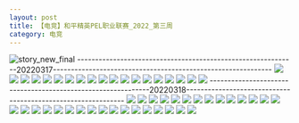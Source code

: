 ```yaml
---
layout: post
title: 【电竞】和平精英PEL职业联赛_2022_第三周
category: 电竞
---
```

![story_new_final](http://r8s97vm6g.hd-bkt.clouddn.com/img/story_new_final_0317.png)
-------------------------------------------------------------20220317-------------------------------------------------------------
![](http://r8s97vm6g.hd-bkt.clouddn.com/img/pel-0317-1.png)
![](http://r8s97vm6g.hd-bkt.clouddn.com/img/pel-0317-2.png)
![](http://r8s97vm6g.hd-bkt.clouddn.com/img/pel-0317-3.png)
![](http://r8s97vm6g.hd-bkt.clouddn.com/img/pel-0317-4.png)
![](http://r8s97vm6g.hd-bkt.clouddn.com/img/pel-0317-5.png)
![](http://r8s97vm6g.hd-bkt.clouddn.com/img/pel-0317-6.png)
![](http://r8s97vm6g.hd-bkt.clouddn.com/img/pel-0317-7.png)
![](http://r8s97vm6g.hd-bkt.clouddn.com/img/pel-0317-8.png)
![](http://r8s97vm6g.hd-bkt.clouddn.com/img/pel-0317-9.png)
![](http://r8s97vm6g.hd-bkt.clouddn.com/img/pel-0317-10.png)
![](http://r8s97vm6g.hd-bkt.clouddn.com/img/pel-0317-11.png)
![](http://r8s97vm6g.hd-bkt.clouddn.com/img/pel-0317-12.png)
![](http://r8s97vm6g.hd-bkt.clouddn.com/img/pel-0317-13.png)
![](http://r8s97vm6g.hd-bkt.clouddn.com/img/pel-0317-14.png)
![](http://r8s97vm6g.hd-bkt.clouddn.com/img/pel-0317-15.png)
![](http://r8s97vm6g.hd-bkt.clouddn.com/img/pel-0317-16.png)
![](http://r8s97vm6g.hd-bkt.clouddn.com/img/pel-0317-17.png)
![](http://r8s97vm6g.hd-bkt.clouddn.com/img/pel-0317-18.png)
![](http://r8s97vm6g.hd-bkt.clouddn.com/img/pel-0317-19.png)
-------------------------------------------------------------20220318-------------------------------------------------------------
![](http://r8s97vm6g.hd-bkt.clouddn.com/img/pel-0318-new-1.png)
![](http://r8s97vm6g.hd-bkt.clouddn.com/img/pel-0318-new-2.png)
![](http://r8s97vm6g.hd-bkt.clouddn.com/img/pel-0318-new-3.png)
![](http://r8s97vm6g.hd-bkt.clouddn.com/img/pel-0318-new-4.png)
![](http://r8s97vm6g.hd-bkt.clouddn.com/img/pel-0318-new-5.png)
![](http://r8s97vm6g.hd-bkt.clouddn.com/img/pel-0318-new-6.png)
![](http://r8s97vm6g.hd-bkt.clouddn.com/img/pel-0318-new-7.png)
![](http://r8s97vm6g.hd-bkt.clouddn.com/img/pel-0318-new-8.png)
![](http://r8s97vm6g.hd-bkt.clouddn.com/img/pel-0318-new-9.png)
![](http://r8s97vm6g.hd-bkt.clouddn.com/img/pel-0318-new-10.png)
![](http://r8s97vm6g.hd-bkt.clouddn.com/img/pel-0318-new-11.png)
![](http://r8s97vm6g.hd-bkt.clouddn.com/img/pel-0318-new-12.png)
![](http://r8s97vm6g.hd-bkt.clouddn.com/img/pel-0318-new-13.png)
![](http://r8s97vm6g.hd-bkt.clouddn.com/img/pel-0318-new-14.png)
![](http://r8s97vm6g.hd-bkt.clouddn.com/img/pel-0318-new-15.png)
![](http://r8s97vm6g.hd-bkt.clouddn.com/img/pel-0318-new-16.png)
![](http://r8s97vm6g.hd-bkt.clouddn.com/img/pel-0318-new-17.png)
![](http://r8s97vm6g.hd-bkt.clouddn.com/img/pel-0318-new-18.png)
![](http://r8s97vm6g.hd-bkt.clouddn.com/img/pel-0318-new-19.png)
![](http://r8s97vm6g.hd-bkt.clouddn.com/img/pel-0318-new-20.png)
![](http://r8s97vm6g.hd-bkt.clouddn.com/img/pel-0318-new-21.png)
![](http://r8s97vm6g.hd-bkt.clouddn.com/img/pel-0318-new-22.png)
![](http://r8s97vm6g.hd-bkt.clouddn.com/img/pel-0318-new-23.png)
![](http://r8s97vm6g.hd-bkt.clouddn.com/img/pel-0318-new-24.png)
![](http://r8s97vm6g.hd-bkt.clouddn.com/img/pel-0318-new-25.png)
![](http://r8s97vm6g.hd-bkt.clouddn.com/img/pel-0318-new-26.png)
![](http://r8s97vm6g.hd-bkt.clouddn.com/img/pel-0318-new-27.png)
![](http://r8s97vm6g.hd-bkt.clouddn.com/img/pel-0318-new-28.png)
![](http://r8s97vm6g.hd-bkt.clouddn.com/img/pel-0318-new-29.png)
![](http://r8s97vm6g.hd-bkt.clouddn.com/img/pel-0318-new-30.png)
![](http://r8s97vm6g.hd-bkt.clouddn.com/img/pel-0318-new-31.png)